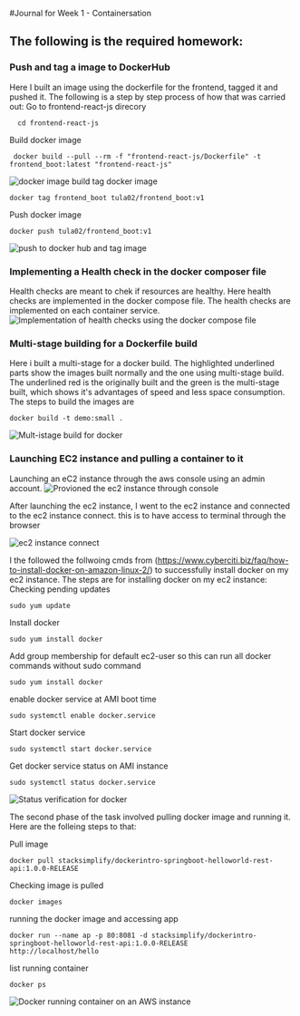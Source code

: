 #Journal for Week 1 - Containersation
## The following is the required homework:
 
 ### Push and tag a image to DockerHub

Here I built an image using the dockerfile for the frontend, tagged it and pushed it. The following is a step by step process of how that was carried out:
Go to frontend-react-js direcory
```
  cd frontend-react-js
```
Build docker image
```
 docker build --pull --rm -f "frontend-react-js/Dockerfile" -t frontend_boot:latest "frontend-react-js"
 ```
 ![docker image build](images/image_created.png)
tag docker image
 ```
 docker tag frontend_boot tula02/frontend_boot:v1
 ```

Push docker image
```
docker push tula02/frontend_boot:v1
```
![push to docker hub and tag image ](images/image_detail.png)

### Implementing a Health check in the docker composer file
Health checks are meant to chek if resources are healthy. Here health checks are implemented in the docker compose file.
The health checks are implemented on each container service.
![Implementation of health checks using the docker compose file ](images/Health_check.png)

### Multi-stage building for a Dockerfile build

Here i built a multi-stage for a docker build. The highlighted underlined parts show the images built normally and the one using multi-stage build. The underlined red is the originally built and the green is the multi-stage built, which shows it's advantages of speed and less space consumption. The steps to build the images are 
```
docker build -t demo:small .
```
![Mult-istage build for docker ](images/multistage_docker.png)

### Launching EC2 instance and pulling a container to it

Launching an eC2 instance  through the aws console using an admin account. 
![Provioned the ec2 instance through console ](images/multistage_docker.png)

After launching the ec2 instance, I went to the ec2 instance and connected to the ec2 instance connect. this is to have access to terminal through the browser

![ec2 instance connect ](images/aws.png)

I the followed the follwoing cmds from  (https://www.cyberciti.biz/faq/how-to-install-docker-on-amazon-linux-2/) to successfully install docker on my ec2 instance.
The steps are for installing docker on my ec2 instance:
Checking pending updates
```
sudo yum update
```
Install docker
 ```
sudo yum install docker
```
Add group membership for default ec2-user so this can run all docker commands without sudo command
 ```
sudo yum install docker
```
enable docker service at AMI boot time
````
sudo systemctl enable docker.service

````

Start docker service

````
sudo systemctl start docker.service

````

Get docker service status on AMI instance

````
sudo systemctl status docker.service

````
![Status verification for docker ](images/verification.png)

The second phase of the task involved pulling docker image and running it. Here are the folleing steps to that:

Pull image 

````
docker pull stacksimplify/dockerintro-springboot-helloworld-rest-api:1.0.0-RELEASE

````
Checking image is pulled
````
docker images
````
running the docker image and accessing app
````
docker run --name ap -p 80:8081 -d stacksimplify/dockerintro-springboot-helloworld-rest-api:1.0.0-RELEASE
http://localhost/hello
````
list running container
````
docker ps
````

![Docker running container on an AWS instance ](images/image.png)